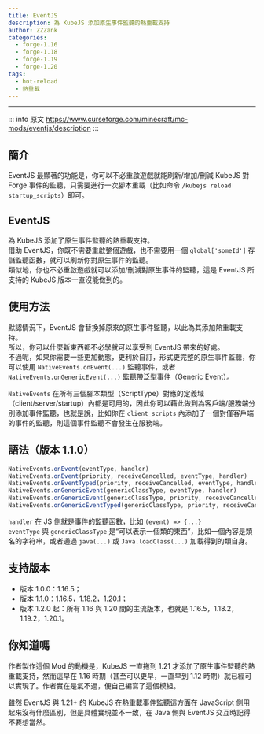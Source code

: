 ```yaml
---
title: EventJS
description: 為 KubeJS 添加原生事件監聽的熱重載支持
author: ZZZank
categories:
  - forge-1.16
  - forge-1.18
  - forge-1.19
  - forge-1.20
tags:
  - hot-reload
  - 熱重載
---
```


<BadgeCompat CurseForge="mc-mods/eventjs" Modrinth="mod/eventjs" Github="ZZZank/EventJS" Mcmod="class/17008"/>

---

::: info 原文
https://www.curseforge.com/minecraft/mc-mods/eventjs/description
:::

## 簡介

EventJS 最顯著的功能是，你可以不必重啟遊戲就能刷新/增加/刪減 KubeJS 對 Forge 事件的監聽，只需要進行一次腳本重載（比如命令 `/kubejs reload startup_scripts`）即可。

## EventJS

為 KubeJS 添加了原生事件監聽的熱重載支持。  
借助 EventJS，你既不需要重啟整個遊戲，也不需要用一個 `global['someId']` 存儲監聽函數，就可以刷新你對原生事件的監聽。  
類似地，你也不必重啟遊戲就可以添加/刪減對原生事件的監聽，這是 EventJS 所支持的 KubeJS 版本一直沒能做到的。

## 使用方法

默認情況下，EventJS 會替換掉原來的原生事件監聽，以此為其添加熱重載支持。  
所以，你可以什麼新東西都不必學就可以享受到 EventJS 帶來的好處。  
不過呢，如果你需要一些更加動態，更利於自訂，形式更完整的原生事件監聽，你可以使用 `NativeEvents.onEvent(...)` 監聽事件，或者 `NativeEvents.onGenericEvent(...)` 監聽帶泛型事件（Generic Event）。

`NativeEvents` 在所有三個腳本類型（ScriptType）對應的定義域（client/server/startup）內都是可用的，因此你可以藉此做到為客戶端/服務端分別添加事件監聽，也就是說，比如你在 `client_scripts` 內添加了一個對僅客戶端的事件的監聽，則這個事件監聽不會發生在服務端。

## 語法（版本 1.1.0）

```js
NativeEvents.onEvent(eventType, handler)
NativeEvents.onEvent(priority, receiveCancelled, eventType, handler)
NativeEvents.onEventTyped(priority, receiveCancelled, eventType, handler)
NativeEvents.onGenericEvent(genericClassType, eventType, handler)
NativeEvents.onGenericEvent(genericClassType, priority, receiveCancelled, eventType, handler)
NativeEvents.onGenericEventTyped(genericClassType, priority, receiveCancelled, eventType, handler)
```

`handler` 在 JS 側就是事件的監聽函數，比如 `(event) => {...}`  
`eventType` 與 `genericClassType` 是“可以表示一個類的東西”，比如一個內容是類名的字符串，或者通過 `java(...)` 或 `Java.loadClass(...)` 加載得到的類自身。

## 支持版本

- 版本 1.0.0：1.16.5；
- 版本 1.1.0：1.16.5，1.18.2，1.20.1；
- 版本 1.2.0 起：所有 1.16 與 1.20 間的主流版本，也就是 1.16.5，1.18.2，1.19.2，1.20.1。

## 你知道嗎

作者製作這個 Mod 的動機是，KubeJS 一直拖到 1.21 才添加了原生事件監聽的熱重載支持，然而這早在 1.16 時期（甚至可以更早，一直早到 1.12 時期）就已經可以實現了。作者實在是氣不過，便自己編寫了這個模組。

雖然 EventJS 與 1.21+ 的 KubeJS 在熱重載事件監聽這方面在 JavaScript 側用起來沒有什麼區別，但是具體實現並不一致，在 Java 側與 EventJS 交互時記得不要想當然。

